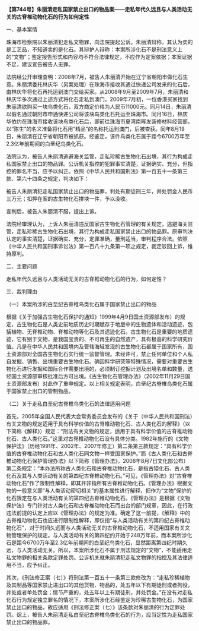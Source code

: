 **【第744号】朱丽清走私国家禁止出口的物品案——走私年代久远且与人类活动无关的古脊椎动物化石的行为如何定性**

一、基本案情

珠海市检察院以朱丽清犯走私文物罪，向法院提起公诉。朱丽清辩称，其认为卖的是工艺品，不知道卖的是化石。其辩护人辩称：本案所涉化石不是刑法意义上的“文物”；鉴定报告形式和内容均不符合法律规定，不应作为定案依据；本案证据不足，建议宣告被告人无罪。

法院经公开审理查明：2008年7月，被告人朱丽清开始在辽宁省朝阳市做化石生意。朱丽清委托林庆华（另案处理）在珠海市接收其通过快递公司发来的化石后，由林庆华将化石再托运到澳门交给买家。从2008年9月至2009年7月，朱丽清和林庆华多次通过上述方式将化石走私到澳门。2009年7月初，一位香港买家找到朱丽清欲购买一块鸟类化石，双方商定价格为人民币11000元。同月14日，朱丽清以假名通过朝阳市申通快递公司将该块鸟类化石托运至珠海市。同月16日，林庆华依约在珠海市接收该块鸟类化石后，即前往珠海市夏湾南晖发装修材料经营部，以“陈生”的名义准备将化石用“精品”的名称托运到澳门，后被查获。同年8月19日，朱丽清在辽宁省朝阳市被抓获。经鉴定，该件鸟类化石属于距今6700万年至2.3亿年前期间的白垩纪鸟类化石。

法院认为，被告人朱丽清逃避海关监管，走私珍稀古生物化石出境，其行为构成走私国家禁止出口的物品罪。公诉机关指控的犯罪事实清楚，证据确实、充分，但指控的罪名不当，应予以纠正。依照《中华人民共和国刑法》第一百五十一条第三款、第六十四条之规定，判决如下：

被告人朱丽清犯走私国家禁止出口的物品罪，判处有期徒刑三年，并处罚金人民币三万元；扣押在案的古生物化石拼块一件，予以没收。

宣判后，被告人朱丽清不服，提出上诉。

法院经审理认为，上诉人朱丽清违反国家古生物化石管理的有关规定，逃避海关监管，走私珍稀古生物化石出境，其行为构成走私国家禁止出口的物品罪。原审判决认定的事实清楚，证据确实、充分，定罪准确，量刑适当，审判程序合法。依照《中华人民共和国刑事诉讼法》第一百八十九条第一项之规定，裁定驳回上诉，维持原判。

二、主要问题

走私年代久远且与人类活动无关的古脊椎动物化石的行为，如何定性？

三、裁判理由

（一）本案所涉的白垩纪古脊椎鸟类化石属于国家禁止出口的物品

根据《关于加强古生物化石保护的通知》1999年4月9日国土资源部发布）的规定，古生物化石是人类史前地质历史时期赋存于地层中的生物遗体和活动遗迹，包括植物、无脊椎动物、脊椎动物等化石及其遗迹化石。古生物化石是重要的地质遗迹，它有别于文物，是我国宝贵的、不可再生的自然遗产，具有极高的科学研究价值。凡是在中华人民共和国境内及管辖海域发现的古生物化石都属于国家所有，国土资源部对全国古生物化石实行统一监督管理。未经许可，禁止任何单位和个人私自发掘、销售、出境重要古生物化石。确因科学研究等特殊情况，需要对重要古生物化石进行发掘和国际合作需要出境的，必须制订挖掘计划及出境名单和数量，送经国土资源部审核批准后方可出境。《古生物化石管理办法》（2002年11月29日国土资源部发布）对此作了重申规定。以上相关规定表明，白垩纪古脊椎鸟类化石属于国家禁止出口的管制物品。

（二）关于走私白垩纪古脊椎鸟类化石的法律适用问题

首先，2005年全国人民代表大会常务委员会发布的《关于（中华人民共和国刑法）有关文物的规定适用于具有科学价值的古脊椎动物化石、古人类化石的解释》（以下简称《解释》）规定：“刑法有关文物的规定，适用于具有科学价值的古脊椎动物化石、古人类化石。”这里对古脊椎动物化石没有具体分类。1982年施行的《文物保护法》（历经1991年、2002年、2007年修正）第二条第三款规定：“具有科学价值的古脊椎动物化石和古人类化石同文物一样受国家保护。”而《古人类化石和古脊椎动物化石保护管理办法》以下简称《管理办法》，2006年8月7日文化部公布）第二条规定：“本办法所称古人类化石和古脊椎动物化石，是指古猿化石、古人类化石及其与人类活动有关的第四纪古脊椎动物化石。”可见，《管理办法》对“古脊椎动物化石”作了限制性解释，即其并非指所有古脊椎动物化石。《管理办法》根据文物的一般意义即“与人类活动密切相关”的基本属性进行解释，把作为“文物”保护的化石限定在与人类活动有关的第四纪古脊椎动物化石。《管理办法》是根据《文物保护法》专门针对古人类化石和古脊椎动物化石而出台的部门规章，因此，在行政违法前提的认定上应以《管理办法》的规定为准。确定了这一前提，《解释》中的古脊椎动物化石也应进行限制性解释，即仅指“与人类活动有关的第四纪古脊椎动物化石”，对于时间久远而与人类活动无关的古脊椎动物化石，不适用国家有关文物管理保护的规定。与人类活动有关的第四纪约开始于248万年前，而本案所涉化石是距今6700万年至2.3亿年前期间的白垩纪鸟类化石，显然距离第四纪时期久远，与人类活动无关。所以，本案所涉化石不属于刑法规定的“文物”，不能适用走私文物罪的相关条款定罪处罚。公诉机关就朱丽清犯走私文物罪的指控及其法律适用不当，应予纠正。

其次，《刑法修正案（七）》将刑法第一百五十一条第三款修改为：“走私珍稀植物及其制品等国家禁止进出口的其他货物、物品的，处五年以下有期徒刑或者拘役，并处或者单处罚金；情节严重的，处五年以上有期徒刑，并处罚金。”在没有对走私化石行为规定独立罪名的情况下，本案所涉化石经鉴定为珍稀古生物化石，为国家禁止出口的物品，故应适用《刑法修正案（七）》该条款对朱丽清的行为定罪处罚。综上，被告人朱丽清走私白垩纪古脊椎鸟类化石的行为，应当定性为走私国家禁止出口的物品罪。